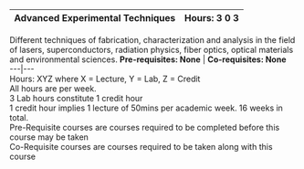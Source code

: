 **Advanced Experimental Techniques** | **Hours: 3 0 3**  
---|---  
Different techniques of fabrication, characterization and analysis in the field of lasers, superconductors, radiation physics, fiber optics, optical materials and environmental sciences.
**Pre-requisites: None** | **Co-requisites: None**  
---|---  
Hours: XYZ where X = Lecture, Y = Lab, Z = Credit  
All hours are per week.  
3 Lab hours constitute 1 credit hour  
1 credit hour implies 1 lecture of 50mins per academic week. 16 weeks in total.  
Pre-Requisite courses are courses required to be completed before this course may be taken  
Co-Requisite courses are courses required to be taken along with this course
